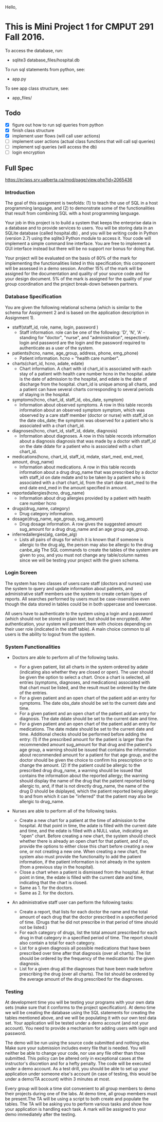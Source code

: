 Hello, 

# This is Mini Project 1 for CMPUT 291 Fall 2016.

To access the database, run:
  - sqlite3 database_files/hospital.db

To run sql statements from python, see:
  - app.py 
  
To see app class structure, see: 
  - app_files/
  
## Todo
- [x] figure out how to run sql queries from python
- [x] finish class structure
- [x] implement user flows (will call user actions)
- [ ] implement user actions (actual class functions that will call sql queries)
- [ ] implement sql queries (will access the db)
- [ ] login encryption

## Full Spec
https://eclass.srv.ualberta.ca/mod/page/view.php?id=2065436

### Introduction

The goal of this assignment is twofolds: (1) to teach the use of SQL in a host programming language, and (2) to demonstrate some of the functionalities that result from combining SQL with a host programming language.

Your job in this project is to build a system that keeps the enterprise data in a database and to provide services to users. You will be storing data in an SQLite database (called hospital.db) , and you will be writing code in Python (version 2.7) using the sqlite3 Python module to access it. Your code will implement a simple command line interface. You are free to implement a GUI interface instead but there will be no support nor bonus for doing that. 

Your project will be evaluated on the basis of 80% of the mark for implementing the functionalities listed in this specification; this component will be assessed in a demo session. Another 15% of the mark will be assigned for the documentation and quality of your source code and for your design document. 5% of the mark is assigned for the quality of your group coordination and the project break-down between partners.

### Database Specification

You are given the following relational schema (which is similar to the schema for Assignment 2 and is based on the application description in Assignment 1).

+ staff(staff_id, role, name, login, password )
  + Staff information. role can be one of the following: 'D', 'N', 'A' - standing for "doctor", "nurse", and "administration", respectively. login and password are the login and the password required to authenticate as a user of the system.
+ patients(hcno, name, age_group, address, phone, emg_phone)
  + Patient information. hcno =  "health care number".
+ charts(chart_id, hcno, adate, edate)
  + Chart information. A chart with id chart_id is associated with each stay of a patient with health care number hcno in the hospital. adate is the date of admission to the hospital, and edate is the date of discharge from the hospital. chart_id is unique among all charts, and a patient can have several charts corresponding to several periods of staying in the hospital.
+ symptoms(hcno, chart_id, staff_id, obs_date, symptom)
  + Information about observed symptoms. A row in this table records information about an observed symptom symptom, which was observed by a care staff member (doctor or nurse) with staff_id on the date obs_date; the symptom was observed for a patient who is associated with a chart chart_id.
+ diagnoses(hcno, chart_id, staff_id, ddate, diagnosis)
  + Information about diagnoses. A row in this table records information about a diagnosis diagnosis that was made by a doctor with staff_id on the date ddate for a patient who is associated with a chart chart_id.
+ medications(hcno, chart_id, staff_id, mdate, start_med, end_med, amount, drug_name)
  + Information about medications. A row in this table records information about a drug drug_name that was prescribed by a doctor with staff_id on date mdate and to be taken by a patient who is associated with a chart chart_id, from the start date start_med to the end date end_med in the amount specified in amount.
+ reportedallergies(hcno, drug_name)
  + Information about drug allergies provided by a patient with health care number hcno
+ drugs(drug_name, category)
  + Drug category information.
+ dosage(drug_name, age_group, sug_amount)
  + Drug dosage information. A row gives the suggested amount sug_amount for a drug drug_name and an age group age_group.
+ inferredallergies(alg, canbe_alg)
  + Lists all pairs of drugs for which it is known that if someone is allergic to the drug alg, the person may also be allergic to the drug canbe_alg
The SQL commands to create the tables of the system are given to you, and you must not change any table/column names since we will be testing your project with the given schema.

### Login Screen

The system has two classes of users:care staff (doctors and nurses) use the system to query and update information about patients, and administrative staff members use the system to create certain types of reports. All searches performed by users must be case-insensitive even though the data stored in tables could be in both uppercase and lowercase.

All users have to authenticate to the system using a login and a password (which should not be stored in plain text, but should be encrypted). After authentication, your system will present them with choices depending on their user role (indicated in the staff table). A main choice common to all users is the ability to logout from the system.

### System Functionalities

+ Doctors are able to perform all of the following tasks.
  + For a given patient, list all charts in the system ordered by adate (indicating also whether they are closed or open). The user should be given the option to select a chart. Once a chart is selected, all entries (symptoms, diagnoses, and medications) associated with that chart must be listed, and the result must be ordered by the date of the entries.
  + For a given patient and an open chart of the patient add an entry for symptoms. The date obs_date should be set to the current date and time.
  + For a given patient and an open chart of the patient add an entry for diagnosis. The date ddate should be set to the current date and time.
  + For a given patient and an open chart of the patient add an entry for medications. The date mdate should be set to the current date and time. Additional checks should be performed before adding the entry: (1) if the prescribed amount for the patient is larger than the recommended amount sug_amount for that drug and the patient's age group, a warning should be issued that contains the information about recommended amount for a patient for that age group, and the doctor should be given the choice to confirm his prescription or to change the amount. (2) If the patient could be allergic to the prescribed drug drug_name, a warning should be issued that contains the information about the reported allergy; the warning should display the name of the drug that the patient reported being allergic to, and, if that is not directly drug_name, the name of the drug D  should be dsiplayed, which the patient reported being allergic to and from which it can be "inferred" that the patient may also be allergic to drug_name.

+ Nurses are able to perform all of the following tasks.
  + Create a new chart for a patient at the time of admission to the hospital. At that point in time, the adate is filled with the current date and time, and the edate is filled with a NULL value, indicating an "open" chart. Before creating a new chart, the system should check whether there is already an open chart for that patient, and if so, provide the options to either close this chart before creating a new one, or not creating a new one. When creating a new chart, the system also must provide the functionality to add the patient information, if the patient information is not already in the system (from a previous stay in the hospital).
  + Close a chart when a patient is dismissed from the hospital. At that point in time, the edate is filled with the current date and time, indicating that the chart is closed.
  + Same as 1. for the doctors.
  + Same as 2. for the doctors.

+ An administrative staff user can perform the following tasks:
  + Create a report, that lists for each doctor the name and the total amount of each drug that the doctor prescribed in a specified period of time. (Drugs that he did not prescribe in that period of time should not be listed.)
  + For each category of drugs, list the total amount prescribed for each drug in that category in a specified period of time. The report should also contain a total for each category.
  + List for a given diagnosis all possible medications that have been prescribed over time after that diagnosis (over all charts). The list should be ordered by the frequency of the medication for the given diagnosis.
  + List for a given drug all the diagnoses that have been made before prescribing the drug (over all charts). The list should be ordered by the average amount of the drug prescribed for the diagnoses.


### Testing

At development time you will be testing your programs with your own data sets (make sure that it conforms to the project specification). At demo time we will be creating the database using the SQL statements for creating the tables mentioned above, and we will be populating it with our own test data set. Your application will be tested under a demo account (and not your account). You need to provide a mechanism for adding users with login and password.

The demo will be run using the source code submitted and nothing else. Make sure your submission includes every file that is needed. You will neither be able to change your code, nor use any file other than those submitted. This policy can be altered only in exceptional cases at the instructor's discretion and for a hefty penalty. The code will be executed under a demo account. As a test drill, you should be able to set up your application under someone else's account (in case of testing, this would be under a demo/TA account) within 3 minutes at most.

Every group will book a time slot convenient to all group members to demo their projects during one of the labs. At demo time, all group members must be present.The TA will be using a script to both create and populate the tables. The TA will be asking you to perform various tasks and show how your application is handling each task. A mark will be assigned to your demo immediately after the testing.
